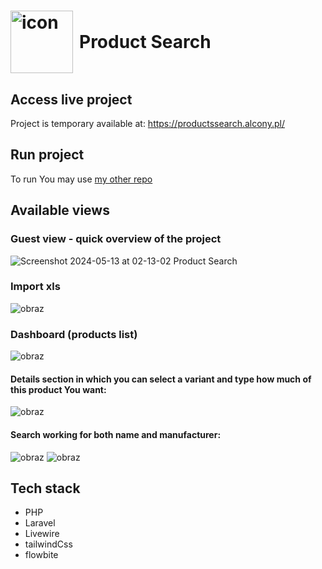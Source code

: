 <h1 style="display: flex; align-items: center;">
  <img src="https://github.com/GrzegorzWalewski/productsSearch/assets/25950627/194222a7-c189-48a0-9bca-6e2b8b0592ad" alt="icon" style="width: 100px; height: 100px; margin-right: 10px;">
  Product Search
</h1>

## Access live project
Project is temporary available at: https://productssearch.alcony.pl/

## Run project
To run You may use [my other repo](https://github.com/GrzegorzWalewski/bitnami-laravel-quickstart)

## Available views

### Guest view - quick overview of the project
  ![Screenshot 2024-05-13 at 02-13-02 Product Search](https://github.com/GrzegorzWalewski/productsSearch/assets/25950627/67ffcf65-4954-4c90-908f-865c2860a08b)


### Import xls   
![obraz](https://github.com/GrzegorzWalewski/productsSearch/assets/25950627/73e0a126-16e6-4838-9a9f-b37a73163d56)


### Dashboard (products list)   
  ![obraz](https://github.com/GrzegorzWalewski/productsSearch/assets/25950627/870cd734-85bc-44de-b439-5b0fd7e761cc)
#### Details section in which you can select a variant and type how much of this product You want:   

![obraz](https://github.com/GrzegorzWalewski/productsSearch/assets/25950627/8d0cb1b3-1d9a-469e-938b-727b9b277735)
#### Search working for both name and manufacturer:   

![obraz](https://github.com/GrzegorzWalewski/productsSearch/assets/25950627/fc34bce1-9a96-4e91-a9b4-7efec1437a44)   ![obraz](https://github.com/GrzegorzWalewski/productsSearch/assets/25950627/b158531d-3c0f-41b2-a69c-54e249e7284a)

## Tech stack
- PHP
- Laravel
- Livewire
- tailwindCss
- flowbite
